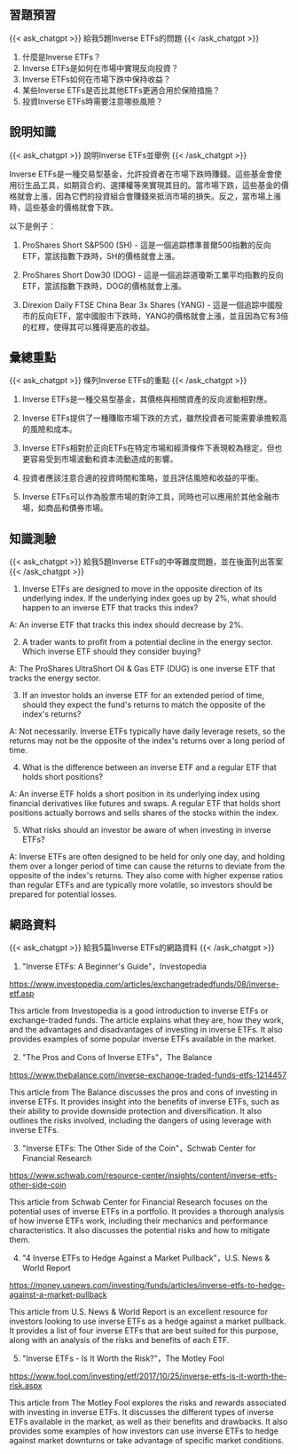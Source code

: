 ## 習題預習
{{< ask_chatgpt >}}
給我5題Inverse ETFs的問題
{{< /ask_chatgpt >}}



1. 什麼是Inverse ETFs？ 
2. Inverse ETFs是如何在市場中實現反向投資？ 
3. Inverse ETFs如何在市場下跌中保持收益？ 
4. 某些Inverse ETFs是否比其他ETFs更適合用於保險措施？ 
5. 投資Inverse ETFs時需要注意哪些風險？   

## 說明知識
{{< ask_chatgpt >}}
說明Inverse ETFs並舉例
{{< /ask_chatgpt >}}



Inverse ETFs是一種交易型基金，允許投資者在市場下跌時賺錢。這些基金會使用衍生品工具，如期貨合約、選擇權等來實現其目的。當市場下跌，這些基金的價格就會上漲，因為它們的投資組合會賺錢來抵消市場的損失。反之，當市場上漲時，這些基金的價格就會下跌。

以下是例子：

1. ProShares Short S&P500 (SH) - 這是一個追踪標準普爾500指數的反向ETF，當該指數下跌時，SH的價格就會上漲。

2. ProShares Short Dow30 (DOG) - 這是一個追踪道瓊斯工業平均指數的反向ETF，當該指數下跌時，DOG的價格就會上漲。

3. Direxion Daily FTSE China Bear 3x Shares (YANG) - 這是一個追踪中國股市的反向ETF，當中國股市下跌時，YANG的價格就會上漲，並且因為它有3倍的杠桿，使得其可以獲得更高的收益。   

## 彙總重點
{{< ask_chatgpt >}}
條列Inverse ETFs的重點
{{< /ask_chatgpt >}}



1. Inverse ETFs是一種交易型基金，其價格與相關資產的反向波動相對應。

2. Inverse ETFs提供了一種賺取市場下跌的方式，雖然投資者可能需要承擔較高的風險和成本。

3. Inverse ETFs相對於正向ETFs在特定市場和經濟條件下表現較為穩定，但也更容易受到市場波動和資本流動造成的影響。

4. 投資者應該注意合適的投資時間和策略，並且評估風險和收益的平衡。

5. Inverse ETFs可以作為股票市場的對沖工具，同時也可以應用於其他金融市場，如商品和債券市場。   

## 知識測驗
{{< ask_chatgpt >}}
給我5題Inverse ETFs的中等難度問題，並在後面列出答案
{{< /ask_chatgpt >}}



1. Inverse ETFs are designed to move in the opposite direction of its underlying index. If the underlying index goes up by 2%, what should happen to an inverse ETF that tracks this index?

A: An inverse ETF that tracks this index should decrease by 2%.

2. A trader wants to profit from a potential decline in the energy sector. Which inverse ETF should they consider buying?

A: The ProShares UltraShort Oil & Gas ETF (DUG) is one inverse ETF that tracks the energy sector.

3. If an investor holds an inverse ETF for an extended period of time, should they expect the fund's returns to match the opposite of the index's returns?

A: Not necessarily. Inverse ETFs typically have daily leverage resets, so the returns may not be the opposite of the index's returns over a long period of time.

4. What is the difference between an inverse ETF and a regular ETF that holds short positions?

A: An inverse ETF holds a short position in its underlying index using financial derivatives like futures and swaps. A regular ETF that holds short positions actually borrows and sells shares of the stocks within the index.

5. What risks should an investor be aware of when investing in inverse ETFs?

A: Inverse ETFs are often designed to be held for only one day, and holding them over a longer period of time can cause the returns to deviate from the opposite of the index's returns. They also come with higher expense ratios than regular ETFs and are typically more volatile, so investors should be prepared for potential losses.   

## 網路資料
{{< ask_chatgpt >}}
給我5篇Inverse ETFs的網路資料
{{< /ask_chatgpt >}}



1. "Inverse ETFs: A Beginner's Guide"，Investopedia

https://www.investopedia.com/articles/exchangetradedfunds/08/inverse-etf.asp

This article from Investopedia is a good introduction to inverse ETFs or exchange-traded funds. The article explains what they are, how they work, and the advantages and disadvantages of investing in inverse ETFs. It also provides examples of some popular inverse ETFs available in the market.

2. "The Pros and Cons of Inverse ETFs"，The Balance

https://www.thebalance.com/inverse-exchange-traded-funds-etfs-1214457

This article from The Balance discusses the pros and cons of investing in inverse ETFs. It provides insight into the benefits of inverse ETFs, such as their ability to provide downside protection and diversification. It also outlines the risks involved, including the dangers of using leverage with inverse ETFs.

3. "Inverse ETFs: The Other Side of the Coin"，Schwab Center for Financial Research

https://www.schwab.com/resource-center/insights/content/inverse-etfs-other-side-coin

This article from Schwab Center for Financial Research focuses on the potential uses of inverse ETFs in a portfolio. It provides a thorough analysis of how inverse ETFs work, including their mechanics and performance characteristics. It also discusses the potential risks and how to mitigate them.

4. "4 Inverse ETFs to Hedge Against a Market Pullback"，U.S. News & World Report

https://money.usnews.com/investing/funds/articles/inverse-etfs-to-hedge-against-a-market-pullback

This article from U.S. News & World Report is an excellent resource for investors looking to use inverse ETFs as a hedge against a market pullback. It provides a list of four inverse ETFs that are best suited for this purpose, along with an analysis of the risks and benefits of each ETF.

5. "Inverse ETFs - Is It Worth the Risk?"，The Motley Fool

https://www.fool.com/investing/etf/2017/10/25/inverse-etfs-is-it-worth-the-risk.aspx

This article from The Motley Fool explores the risks and rewards associated with investing in inverse ETFs. It discusses the different types of inverse ETFs available in the market, as well as their benefits and drawbacks. It also provides some examples of how investors can use inverse ETFs to hedge against market downturns or take advantage of specific market conditions.   

